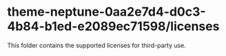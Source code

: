 # theme-neptune-0aa2e7d4-d0c3-4b84-b1ed-e2089ec71598/licenses

This folder contains the supported licenses for third-party use.
